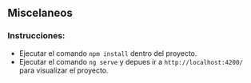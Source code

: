 ## Miscelaneos

### Instrucciones:

- Ejecutar el comando `npm install` dentro del proyecto.
- Ejecutar el comando `ng serve` y depues ir a `http://localhost:4200/` para visualizar el proyecto.


